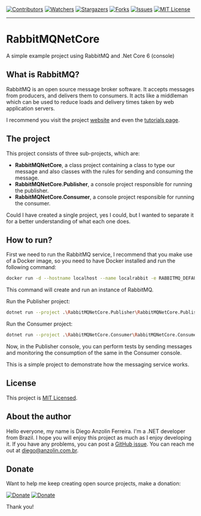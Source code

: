 <!-- PROJECT SHIELDS -->
<!--
*** I'm using markdown "reference style" links for readability.
*** Reference links are enclosed in brackets [ ] instead of parentheses ( ).
*** See the bottom of this document for the declaration of the reference variables
*** for contributors-url, forks-url, etc. This is an optional, concise syntax you may use.
*** https://www.markdownguide.org/basic-syntax/#reference-style-links
-->
[![Contributors][contributors-shield]][contributors-url]
[![Watchers][watchers-shield]][watchers-url]
[![Stargazers][stars-shield]][stars-url]
[![Forks][forks-shield]][forks-url]
[![Issues][issues-shield]][issues-url]
[![MIT License][license-shield]][license-url]

---

# RabbitMQNetCore
A simple example project using RabbitMQ and .Net Core 6 (console)


## What is RabbitMQ?

RabbitMQ is an open source message broker software. It accepts messages from producers, and delivers them to consumers. It acts like a middleman which can be used to reduce loads and delivery times taken by web application servers.

I recommend you visit the project [website](https://www.rabbitmq.com/) and even the [tutorials page](https://www.rabbitmq.com/getstarted.html).


## The project

This project consists of three sub-projects, which are:
- **RabbitMQNetCore**, a class project containing a class to type our message and also classes with the rules for sending and consuming the message.
- **RabbitMQNetCore.Publisher**, a console project responsible for running the publisher.
- **RabbitMQNetCore.Consumer**, a console project responsible for running the consumer.

Could I have created a single project, yes I could, but I wanted to separate it for a better understanding of what each one does.


## How to run?

First we need to run the RabbitMQ service, I recommend that you make use of a Docker image, so you need to have Docker installed and run the following command:

```bash
docker run -d --hostname localhost --name localrabbit -e RABBITMQ_DEFAULT_USER=user -e RABBITMQ_DEFAULT_PASS=password rabbitmq:3-management
```

This command will create and run an instance of RabbitMQ.

Run the Publisher project:

```bash
dotnet run --project .\RabbitMQNetCore.Publisher\RabbitMQNetCore.Publisher.csproj
```

Run the Consumer project:

```bash
dotnet run --project .\RabbitMQNetCore.Consumer\RabbitMQNetCore.Consumer.csproj
```

Now, in the Publisher console, you can perform tests by sending messages and monitoring the consumption of the same in the Consumer console.

This is a simple project to demonstrate how the messaging service works.


## License

This project is [MIT Licensed](https://github.com/anzolin/RabbitMQNetCore/blob/master/LICENSE).

  
## About the author

Hello everyone, my name is Diego Anzolin Ferreira. I'm a .NET developer from Brazil. I hope you will enjoy this project as much as I enjoy developing it. If you have any problems, you can post a [GitHub issue](https://github.com/anzolin/AnzolinNetDevPack/issues). You can reach me out at diego@anzolin.com.br.


## Donate
  
Want to help me keep creating open source projects, make a donation:

[![Donate](https://img.shields.io/badge/Donate-PayPal-green.svg?style=for-the-badge)](https://www.paypal.com/donate?business=DN2VPNW42RTXY&no_recurring=0&currency_code=BRL) [![Donate](https://img.shields.io/badge/-buy_me_a%C2%A0coffee-gray?logo=buy-me-a-coffee&style=for-the-badge)](https://www.buymeacoffee.com/anzolin)

Thank you!



<!-- MARKDOWN LINKS & IMAGES -->
<!-- https://www.markdownguide.org/basic-syntax/#reference-style-links -->
[contributors-shield]: https://img.shields.io/github/contributors/anzolin/RabbitMQNetCore.svg?style=for-the-badge
[contributors-url]: https://github.com/anzolin/RabbitMQNetCore/graphs/contributors
[forks-shield]: https://img.shields.io/github/forks/anzolin/RabbitMQNetCore.svg?style=for-the-badge
[forks-url]: https://github.com/anzolin/RabbitMQNetCore/network/members
[watchers-shield]: https://img.shields.io/github/watchers/anzolin/RabbitMQNetCore.svg?style=for-the-badge
[watchers-url]: https://github.com/anzolin/RabbitMQNetCore/watchers
[stars-shield]: https://img.shields.io/github/stars/anzolin/RabbitMQNetCore.svg?style=for-the-badge
[stars-url]: https://github.com/anzolin/RabbitMQNetCore/stargazers
[issues-shield]: https://img.shields.io/github/issues/anzolin/RabbitMQNetCore.svg?style=for-the-badge
[issues-url]: https://github.com/anzolin/RabbitMQNetCore/issues
[license-shield]: https://img.shields.io/github/license/anzolin/RabbitMQNetCore.svg?style=for-the-badge
[license-url]: https://github.com/anzolin/RabbitMQNetCore/blob/master/LICENSE.txt
